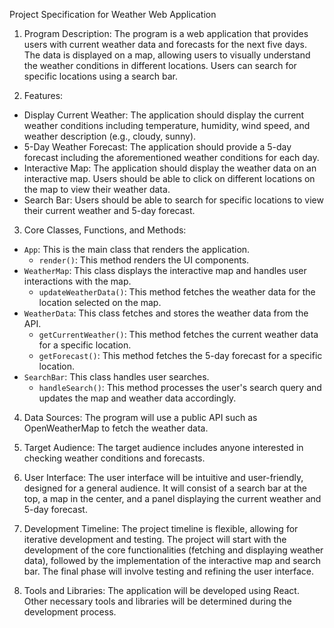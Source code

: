 Project Specification for Weather Web Application

1. Program Description:
The program is a web application that provides users with current weather data and forecasts for the next five days. The data is displayed on a map, allowing users to visually understand the weather conditions in different locations. Users can search for specific locations using a search bar.

2. Features:
- Display Current Weather: The application should display the current weather conditions including temperature, humidity, wind speed, and weather description (e.g., cloudy, sunny).
- 5-Day Weather Forecast: The application should provide a 5-day forecast including the aforementioned weather conditions for each day.
- Interactive Map: The application should display the weather data on an interactive map. Users should be able to click on different locations on the map to view their weather data.
- Search Bar: Users should be able to search for specific locations to view their current weather and 5-day forecast.

3. Core Classes, Functions, and Methods:
- `App`: This is the main class that renders the application.
  - `render()`: This method renders the UI components.
- `WeatherMap`: This class displays the interactive map and handles user interactions with the map.
  - `updateWeatherData()`: This method fetches the weather data for the location selected on the map.
- `WeatherData`: This class fetches and stores the weather data from the API.
  - `getCurrentWeather()`: This method fetches the current weather data for a specific location.
  - `getForecast()`: This method fetches the 5-day forecast for a specific location.
- `SearchBar`: This class handles user searches.
  - `handleSearch()`: This method processes the user's search query and updates the map and weather data accordingly.

4. Data Sources:
The program will use a public API such as OpenWeatherMap to fetch the weather data.

5. Target Audience:
The target audience includes anyone interested in checking weather conditions and forecasts.

6. User Interface:
The user interface will be intuitive and user-friendly, designed for a general audience. It will consist of a search bar at the top, a map in the center, and a panel displaying the current weather and 5-day forecast.

7. Development Timeline:
The project timeline is flexible, allowing for iterative development and testing. The project will start with the development of the core functionalities (fetching and displaying weather data), followed by the implementation of the interactive map and search bar. The final phase will involve testing and refining the user interface.

8. Tools and Libraries:
The application will be developed using React. Other necessary tools and libraries will be determined during the development process.